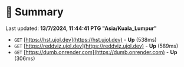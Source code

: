 # 📖 Summary
Last updated: **13/7/2024, 11:44:41 PTG "Asia/Kuala_Lumpur"**

- `GET` [https://hst.ujol.dev](https://hst.ujol.dev) - **Up** (538ms)
- `GET` [https://reddviz.ujol.dev](https://reddviz.ujol.dev) - **Up** (589ms)
- `GET` [https://dumb.onrender.com](https://dumb.onrender.com) - **Up** (306ms)
